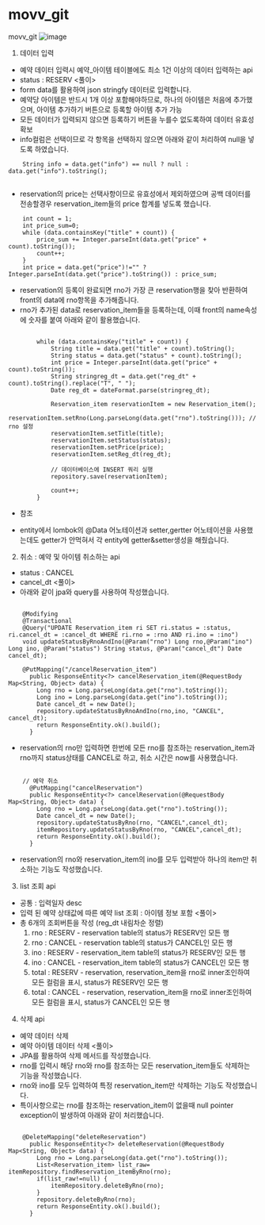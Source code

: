 # movv_git
movv_git
![image](https://user-images.githubusercontent.com/116136538/229740204-e2126d8a-f6b1-48ef-8e09-c586b3de886c.png)

1. 데이터 입력 
  - 예약 데이터 입력시 예약_아이템 테이블에도 최소 1건 이상의 데이터 입력하는 api
  - status : RESERV
  <풀이>
  - form data를 활용하여 json stringfy 데이터로 입력합니다.
  - 예약당 아이템은 반드시 1개 이상 포함해야하므로, 하나의 아이템은 처음에 추가했으며, 아이템 추가하기 버튼으로 등록할 아이템
    추가 가능
  - 모든 데이터가 입력되지 않으면 등록하기 버튼을 누를수 없도록하여 데이터 유효성 확보
  - info컬럼은 선택이므로 각 항목을 선택하지 않으면 아래와 같이 처리하여 null을 넣도록 하였습니다.

````
	String info = data.get("info") == null ? null : data.get("info").toString();


````
  - reservation의 price는 선택사항이므로 유효성에서 제외하였으며 공백 데이터를 전송할경우 reservation_item들의 price 합계를 넣도록 했습니다.
````
	int count = 1;
	int price_sum=0;
	while (data.containsKey("title" + count)) {
		price_sum += Integer.parseInt(data.get("price" + count).toString());
		count++;
	}
	int price = data.get("price")!="" ? Integer.parseInt(data.get("price").toString()) : price_sum;

````

  - reservation의 등록이 완료되면 rno가 가장 큰 reservation행을 찾아 반환하여 front의 data에 rno항목을 추가해줍니다.
  - rno가 추가된 data로 reservation_item들을 등록하는데, 이때 front의 name속성에 숫자를 붙여 아래와 같이 활용했습니다.
````

	    while (data.containsKey("title" + count)) {
	        String title = data.get("title" + count).toString();
	        String status = data.get("status" + count).toString();
	        int price = Integer.parseInt(data.get("price" + count).toString());
	        String stringreg_dt = data.get("reg_dt" + count).toString().replace("T", " ");
	        Date reg_dt = dateFormat.parse(stringreg_dt);

	        Reservation_item reservationItem = new Reservation_item();
	        reservationItem.setRno(Long.parseLong(data.get("rno").toString())); // rno 설정
	        reservationItem.setTitle(title);
	        reservationItem.setStatus(status);
	        reservationItem.setPrice(price);
	        reservationItem.setReg_dt(reg_dt);

	        // 데이터베이스에 INSERT 쿼리 실행
	        repository.save(reservationItem);

	        count++;
	    }

````
  * 참조
  - entity에서 lombok의 @Data 어노테이션과 setter,gertter 어노테이션을 사용했는데도 getter가 안먹혀서 각 entity에
    getter&setter생성을 해줬습니다. 

2. 취소 : 예약 및 아이템 취소하는 api
  - status : CANCEL
  - cancel_dt
  <풀이>
  - 아래와 같이 jpa와 query를 사용하여 작성했습니다.
````

    @Modifying
    @Transactional
    @Query("UPDATE Reservation_item ri SET ri.status = :status, ri.cancel_dt = :cancel_dt WHERE ri.rno = :rno AND ri.ino = :ino")
    void updateStatusByRnoAndIno(@Param("rno") Long rno,@Param("ino") Long ino, @Param("status") String status, @Param("cancel_dt") Date cancel_dt);
    
    @PutMapping("/cancelReservation_item")
	  public ResponseEntity<?> cancelReservation_item(@RequestBody Map<String, Object> data) {
	    Long rno = Long.parseLong(data.get("rno").toString());
	    Long ino = Long.parseLong(data.get("ino").toString());
	    Date cancel_dt = new Date();
	    repository.updateStatusByRnoAndIno(rno,ino, "CANCEL", cancel_dt);
	    return ResponseEntity.ok().build();
	  }

````

  - reservation의 rno만 입력하면 한번에 모든 rno를 참조하는 reservation_item과 rno까지 status상태를 CANCEL로 하고, 취소 시간은 now를 사용했습니다.
````

  	// 예약 취소
	  @PutMapping("cancelReservation")
	  public ResponseEntity<?> cancelReservation(@RequestBody Map<String, Object> data) {
	    Long rno = Long.parseLong(data.get("rno").toString());
	    Date cancel_dt = new Date();
	    repository.updateStatusByRno(rno, "CANCEL",cancel_dt);
	    itemRepository.updateStatusByRno(rno, "CANCEL",cancel_dt);
	    return ResponseEntity.ok().build();
	  }

````

  - reservation의 rno와 reservation_item의 ino를 모두 입력받아 하나의 item만 취소하는 기능도 작성했습니다.

3. list 조회 api
  - 공통 : 입력일자 desc 
  - 입력 된 예약 상태값에 따른 예약 list 조회
    : 아이템 정보 포함
  <풀이>
  - 총 6개의 조회버튼을 작성 (reg_dt 내림차순 정렬)
    1) rno : RESERV - reservation table의 status가 RESERV인 모든 행 
    2) rno : CANCEL - reservation table의 status가 CANCEL인 모든 행
    3) ino : RESERV - reservation_item table의 status가 RESERV인 모든 행
    4) ino : CANCEL - reservation_item table의 status가 CANCEL인 모든 행
    5) total : RESERV - reservation, reservation_item을 rno로 inner조인하여 모든 컬럼을 표시, status가 RESERV인 모든 행
    6) total : CANCEL - reservation, reservation_item을 rno로 inner조인하여 모든 컬럼을 표시, status가 CANCEL인 모든 행

4. 삭제 api
  - 예약 데이터 삭제
  - 예약 아이템 데이터 삭제
  <풀이>
  - JPA를 활용하여 삭제 메서드를 작성했습니다.
  - rno를 입력시 해당 rno와 rno를 참조하는 모든 reservation_item들도 삭제하는 기능을 작성했습니다.
  - rno와 ino를 모두 입력하여 특정 reservation_item만 삭제하는 기능도 작성했습니다.
  - 특이사항으로는 rno를 참조하는 reservation_item이 없을때 null pointer exception이 발생하여 아래와 같이 처리했습니다.
````

  	@DeleteMapping("deleteReservation")
	  public ResponseEntity<?> deleteReservation(@RequestBody Map<String, Object> data) {
		Long rno = Long.parseLong(data.get("rno").toString());
		List<Reservation_item> list_raw= itemRepository.findReservation_itemByRno(rno);
		if(list_raw!=null) {
			itemRepository.deleteByRno(rno);
		}
	    repository.deleteByRno(rno);
		return ResponseEntity.ok().build();
	  }
